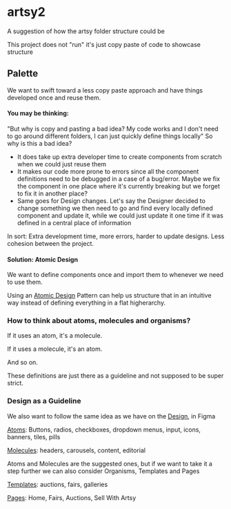 # artsy2

A suggestion of how the artsy folder structure could be

This project does not "run" it's just copy paste of code to showcase structure

## Palette

We want to swift toward a less copy paste approach and have things developed once and reuse them.

#### You may be thinking:

"But why is copy and pasting a bad idea? My code works and I don't need to go around different folders, I can just quickly define things locally"
So why is this a bad idea?

- It does take up extra developer time to create components from scratch when we could just reuse them
- It makes our code more prone to errors since all the component definitions need to be debugged in a case of a bug/error. Maybe we fix the component in one place where it's currently breaking but we forget to fix it in another place?
- Same goes for Design changes. Let's say the Designer decided to change something we then need to go and find every locally defined component and update it, while we could just update it one time if it was defined in a central place of information

In sort: Extra development time, more errors, harder to update designs. Less cohesion between the project.

#### Solution: Atomic Design

We want to define components once and import them to whenever we need to use them.

Using an [Atomic Design] Pattern can help us structure that in an intuitive way instead of defining everything in a flat higherarchy.

### How to think about atoms, molecules and organisms?

If it uses an atom, it's a molecule.

If it uses a molecule, it's an atom.

And so on.

These definitions are just there as a guideline and not supposed to be super strict.

### Design as a Guideline

We also want to follow the same idea as we have on the [Design], in Figma

[Atoms]: Buttons, radios, checkboxes, dropdown menus, input, icons, banners, tiles, pills

[Molecules]: headers, carousels, content, editorial

Atoms and Molecules are the suggested ones, but if we want to take it a step further we can also consider Organisms, Templates and Pages

[organisms]: grids

[Templates]: auctions, fairs, galleries

[Pages]: Home, Fairs, Auctions, Sell With Artsy

[design]: https://www.figma.com/file/m6gDpKHEWDbYJyrwsVZDBr/Artsy-3.0-Design-System?node-id=2%3A614
[atomic design]: https://www.notion.so/artsy/Atomic-Design-Principles-fc6b4d56ff8a4c218b1d46e753bc0e4b?d=472f60caaf43422988d63b0b5f71abf6#96bb4a22c61547e2890d934a82db6c81
[atoms]: https://www.figma.com/file/m6gDpKHEWDbYJyrwsVZDBr/Artsy-3.0-Design-System?node-id=2%3A614
[molecules]: https://www.figma.com/file/m6gDpKHEWDbYJyrwsVZDBr/Artsy-3.0-Design-System?node-id=1004%3A1354
[organisms]: https://www.figma.com/file/m6gDpKHEWDbYJyrwsVZDBr/Artsy-3.0-Design-System?node-id=1305%3A725
[templates]: https://www.figma.com/file/m6gDpKHEWDbYJyrwsVZDBr/Artsy-3.0-Design-System?node-id=1002%3A729
[pages]: https://www.figma.com/file/m6gDpKHEWDbYJyrwsVZDBr/Artsy-3.0-Design-System?node-id=5245%3A2952
